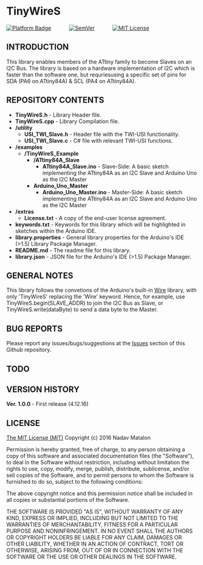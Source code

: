 # TinyWireS

[![Platform Badge](https://img.shields.io/badge/platform-Arduino-orange.svg)](https://www.arduino.cc/)
&nbsp;&nbsp;&nbsp;&nbsp;&nbsp;&nbsp;&nbsp;&nbsp;&nbsp;&nbsp;
[![SemVer](https://img.shields.io/badge/SemVer-1.0.0-brightgreen.svg)](http://semver.org/)
&nbsp;&nbsp;&nbsp;&nbsp;&nbsp;&nbsp;&nbsp;&nbsp;&nbsp;&nbsp;
[![MIT License](https://img.shields.io/badge/license-MIT-blue.svg)](https://opensource.org/licenses/MIT)

## INTRODUCTION

This library enables members of the ATtiny family to become Slaves on an I2C Bus. The library is based on a hardware implementation of I2C which is faster than the software one, but requriesusing a specific set of pins for SDA (PA6 on ATtiny84A) & SCL (PA4 on ATtiny84A).

## REPOSITORY CONTENTS

- **TinyWireS.h** - Library Header file.
- **TinyWireS.cpp** - Library Compilation file.
- **/utility** 
    - **USI_TWI_Slave.h** - Header file with the TWI-USI functionality.
    - **USI_TWI_Slave.c** - C\# file with relevant TWI-USI functions.
- **/examples**  
    - **/TinyWireS_Example**
        - **/ATtiny84A_Slave**
            - **ATtiny84A_Slave.ino** - Slave-Side: A basic sketch implementing the ATtiny84A as an I2C Slave and Arduino Uno as the I2C Master  
        - **Arduino_Uno_Master** 
            - **Arduino_Uno_Master.ino** - Master-Side: A basic sketch implementing the ATtiny84A as an I2C Slave and Arduino Uno as the I2C Master  
- **/extras** 
    - **License.txt** - A copy of the end-user license agreement.  
- **keywords.txt** - Keywords for this library which will be highlighted in sketches within the Arduino IDE. 
- **library.properties** - General library properties for the Arduino's IDE (>1.5) Library Package Manager.
- **README.md** - The readme file for this library.
- **library.json** - JSON file for the Arduino's IDE (>1.5) Package Manager.


## GENERAL NOTES

This library follows the convetions of the Arduino's built-in [Wire](https://github.com/arduino/Arduino/tree/master/hardware/arduino/avr/libraries/Wire) library, with only 'TinyWireS' replacing the 'Wire' keyword. Hence, for example, use TinyWireS.begin(SLAVE_ADDR) to join the I2C Bus as Slave, or TinyWireS.write(dataByte) to send a data byte to the Master.


## BUG REPORTS

Please report any issues/bugs/suggestions at the [Issues](https://github.com/nadavmatalon/TinyWireS/issues) section of this Github repository.


## TODO


## VERSION HISTORY

__Ver. 1.0.0__ - First release (4.12.16)  


## LICENSE

[The MIT License (MIT)](https://opensource.org/licenses/MIT)
Copyright (c) 2016 Nadav Matalon

Permission is hereby granted, free of charge, to any person obtaining a copy of this software and associated documentation files (the "Software"), to deal in the Software without restriction, including without limitation the rights to use, copy, modify, merge, publish, distribute, sublicense, and/or sell copies of the Software, and to permit persons to whom the Software is furnished to do so, subject to the following conditions:

The above copyright notice and this permission notice shall be included in all copies or substantial portions of the Software.

THE SOFTWARE IS PROVIDED "AS IS", WITHOUT WARRANTY OF ANY KIND, EXPRESS OR IMPLIED, INCLUDING BUT NOT LIMITED TO THE WARRANTIES OF MERCHANTABILITY, FITNESS FOR A PARTICULAR PURPOSE AND NONINFRINGEMENT. IN NO EVENT SHALL THE AUTHORS OR COPYRIGHT HOLDERS BE LIABLE FOR ANY CLAIM, DAMAGES OR OTHER LIABILITY, WHETHER IN AN ACTION OF CONTRACT, TORT OR OTHERWISE, ARISING FROM, OUT OF OR IN CONNECTION WITH THE SOFTWARE OR THE USE OR OTHER DEALINGS IN THE SOFTWARE.

